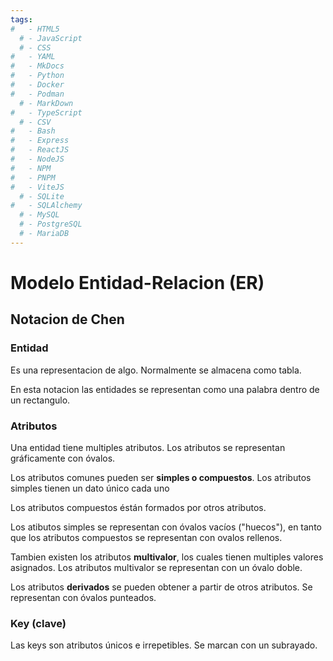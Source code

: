 ```yaml
---
tags:
#   - HTML5
  # - JavaScript
  # - CSS
#   - YAML
#   - MkDocs
#   - Python
#   - Docker
#   - Podman
  # - MarkDown
#   - TypeScript
  # - CSV
#   - Bash
#   - Express
#   - ReactJS
#   - NodeJS
#   - NPM
#   - PNPM
#   - ViteJS
  # - SQLite
#   - SQLAlchemy
  # - MySQL
  # - PostgreSQL
  # - MariaDB
---
```



# Modelo Entidad-Relacion (ER)


## Notacion de Chen

### Entidad
Es una representacion de algo.
Normalmente se almacena como tabla.



En esta notacion las entidades se representan como una palabra dentro de un rectangulo.












### Atributos
Una entidad tiene multiples atributos. Los atributos se representan gráficamente con óvalos.

Los atributos comunes pueden ser **simples o compuestos**. 
Los atributos simples tienen un dato único cada uno

Los atributos compuestos éstán formados por otros atributos. 

Los atibutos simples se representan con óvalos vacíos ("huecos"),
en tanto que los atributos compuestos se representan con ovalos rellenos.

Tambien existen los atributos **multivalor**, los cuales tienen multiples valores asignados. Los atributos multivalor se representan con un óvalo doble.

Los atributos **derivados** se pueden obtener a partir de otros atributos. Se representan con óvalos punteados.

### Key (clave)

Las keys son atributos únicos e irrepetibles. Se marcan con un subrayado.




